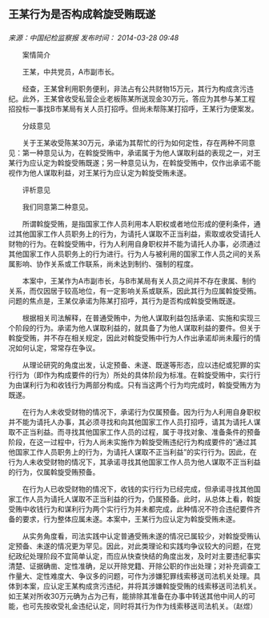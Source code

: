 ## 王某行为是否构成斡旋受贿既遂

### 

_来源：中国纪检监察报_ _发布时间： 2014-03-28 09:48_

　　案情简介

　　王某，中共党员，A市副市长。

　　经查，王某曾利用职务便利，非法占有公共财物15万元，其行为构成贪污违纪。此外，王某曾收受私营企业老板陈某所送现金30万元，答应为其参与某工程招投标一事找B市某局有关人员打招呼。但尚未帮陈某打招呼，王某行为便案发。

　　分歧意见

　　关于王某收受陈某30万元，承诺为其帮忙的行为如何定性，存在两种不同意见：第一种意见认为，在斡旋受贿中，承诺属于为他人谋取利益的表现之一，对王某行为应认定为斡旋受贿既遂；另一种意见认为，在斡旋受贿中，仅作出承诺不能视作为他人谋取利益，对王某行为应认定为斡旋受贿未遂。

　　评析意见

　　我们同意第二种意见。

　　所谓斡旋受贿，是指国家工作人员利用本人职权或者地位形成的便利条件，通过其他国家工作人员职务上的行为，为请托人谋取不正当利益，索取或收受请托人财物的行为。在斡旋受贿中，行为人利用自身职权并不能为请托人办事，必须通过其他国家工作人员职务上的行为进行。行为人与被利用的国家工作人员之间的关系属影响、协作关系或工作联系，尚未达到制约、强制的程度。

　　本案中，王某作为A市副市长，与B市某局有关人员之间并不存在隶属、制约关系，而仅因居于较高地位，有一定影响关系或联系，因此其行为应属斡旋受贿。问题的焦点是，王某仅承诺为陈某打招呼，其行为是否构成斡旋受贿既遂。

　　根据相关司法解释，在普通受贿中，为他人谋取利益包括承诺、实施和实现三个阶段的行为。承诺为他人谋取利益的，就具备了为他人谋取利益的要件。但关于斡旋受贿，并不存在相关规定，因此对斡旋受贿中行为人作出承诺却尚未履行的情况如何认定，常常存在争议。

　　从理论研究的角度出发，认定预备、未遂、既遂等形态，应以违纪或犯罪的实行行为（即作为构成要件的行为）所处的具体阶段为标准。在斡旋受贿中，实行行为由谋利行为和收钱行为两部分构成。只有当这两个行为均完成时，斡旋受贿方为既遂。

　　在行为人未收受财物的情况下，承诺行为仅属预备。因为行为人利用自身职权并不能为请托人办事，其必须寻找和向其他国家工作人员打招呼，请其为请托人谋取不正当利益。而寻找其他国家工作人员的过程，属于寻找对象、准备条件的预备阶段，在这一过程中，行为人尚未实施作为斡旋受贿违纪行为构成要件的“通过其他国家工作人员职务上的行为，为请托人谋取不正当利益”的实行行为。因此，在行为人未收受财物的情况下，其承诺寻找其他国家工作人员为他人谋取不正当利益的行为，仅属斡旋受贿预备。

　　在行为人已收受财物的情况下，收钱的实行行为已经完成，但承诺寻找其他国家工作人员为请托人谋取不正当利益的行为，仍属预备。此时，从总体上看，斡旋受贿中收钱行为和谋利行为两个实行行为并未都完成，此种情况不符合违纪要件齐备的要求，行为整体应属未遂。本案中，王某行为应认定为斡旋受贿未遂。

　　从实务角度看，司法实践中认定普通受贿未遂的情况已属较少，对斡旋受贿认定预备、未遂的情况更为罕见。因此，对此类理论和实践均争议较大的问题，在党纪政纪处理阶段不宜简单认定，而应从快查快结的角度出发，及时对主要违纪事实清楚、证据确凿、定性准确，足以开除党籍、开除公职的作出处理；对补充调查工作量大、定性难度大、争议多的问题，可作为涉嫌犯罪线索移送司法机关处理。具体到本案，应认定王某构成贪污违纪，并将其涉嫌斡旋受贿的线索移送司法机关。如王某对所收30万元确为占为己有，能排除其准备在办事中转送其他中间人的可能，也可先按收受礼金违纪认定，同时将其行为作为线索移送司法机关。（赵煜）